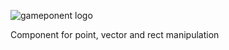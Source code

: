 ![gameponent  logo](http://i1300.photobucket.com/albums/ag93/gameponents/gameponent-geom_zps82e02cf3.png)

Component for point, vector and rect manipulation
